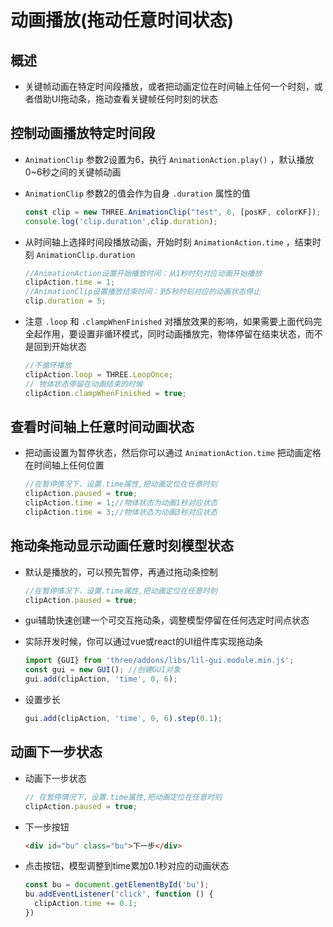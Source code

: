 # 动画播放(拖动任意时间状态)

## 概述

+ 关键帧动画在特定时间段播放，或者把动画定位在时间轴上任何一个时刻，或者借助UI拖动条，拖动查看关键帧任何时刻的状态

## 控制动画播放特定时间段

+ `AnimationClip` 参数2设置为6，执行 `AnimationAction.play()` ，默认播放0~6秒之间的关键帧动画
+ `AnimationClip` 参数2的值会作为自身 `.duration` 属性的值

  ```js
  const clip = new THREE.AnimationClip("test", 6, [posKF, colorKF]);
  console.log('clip.duration',clip.duration);
  ```

+ 从时间轴上选择时间段播放动画，开始时刻 `AnimationAction.time` ，结束时刻 `AnimationClip.duration`

  ```js
  //AnimationAction设置开始播放时间：从1秒时刻对应动画开始播放
  clipAction.time = 1;
  //AnimationClip设置播放结束时间：到5秒时刻对应的动画状态停止
  clip.duration = 5;
  ```

+ 注意 `.loop` 和 `.clampWhenFinished` 对播放效果的影响，如果需要上面代码完全起作用，要设置非循环模式，同时动画播放完，物体停留在结束状态，而不是回到开始状态

  ```js
  //不循环播放
  clipAction.loop = THREE.LoopOnce;
  // 物体状态停留在动画结束的时候
  clipAction.clampWhenFinished = true;
  ```

## 查看时间轴上任意时间动画状态

+ 把动画设置为暂停状态，然后你可以通过 `AnimationAction.time` 把动画定格在时间轴上任何位置

  ```js
  //在暂停情况下，设置.time属性,把动画定位在任意时刻
  clipAction.paused = true;
  clipAction.time = 1;//物体状态为动画1秒对应状态
  clipAction.time = 3;//物体状态为动画3秒对应状态
  ```

## 拖动条拖动显示动画任意时刻模型状态

+ 默认是播放的，可以预先暂停，再通过拖动条控制

  ```js
  //在暂停情况下，设置.time属性,把动画定位在任意时刻
  clipAction.paused = true;
  ```

+ gui辅助快速创建一个可交互拖动条，调整模型停留在任何选定时间点状态
+ 实际开发时候，你可以通过vue或react的UI组件库实现拖动条

  ```js
  import {GUI} from 'three/addons/libs/lil-gui.module.min.js';
  const gui = new GUI(); //创建GUI对象
  gui.add(clipAction, 'time', 0, 6);
  ```

+ 设置步长

  ```js
  gui.add(clipAction, 'time', 0, 6).step(0.1);
  ```

## 动画下一步状态

+ 动画下一步状态

  ```js
  // 在暂停情况下，设置.time属性,把动画定位在任意时刻
  clipAction.paused = true;
  ```

+ 下一步按钮

  ```html
  <div id="bu" class="bu">下一步</div>
  ```

+ 点击按钮，模型调整到time累加0.1秒对应的动画状态

  ```js
  const bu = document.getElementById('bu');
  bu.addEventListener('click', function () {
    clipAction.time += 0.1;
  })
  ```
